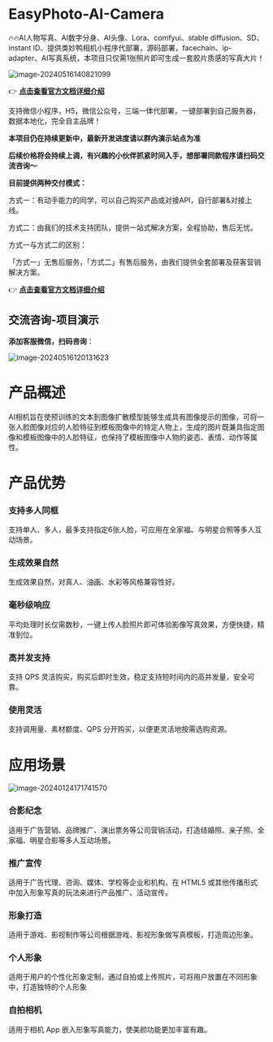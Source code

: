 # EasyPhoto-AI-Camera

🔥🔥AI人物写真、AI数字分身、AI头像、Lora、comfyui、stable diffusion、SD、instant ID、提供类妙鸭相机小程序代部署，源码部署，facechain、ip-adapter、AI写真系统，本项目只仅需1张照片即可生成一套胶片质感的写真大片！

![image-20240516140821099](https://qyncdn.heipig.com/zhisui-public/image-20240516140821099.png)

👉 **[点击查看官方文档详细介绍](https://apifox.com/apidoc/shared-8da75c87-bd4c-410e-9e23-9d9d6c69a43f/doc-3642941)**

支持微信小程序，H5，微信公众号，三端一体代部署，一键部署到自己服务器，数据本地化，完全自主品牌！

**本项目仍在持续更新中，最新开发进度请以群内演示站点为准**

**后续价格将会持续上调，有兴趣的小伙伴抓紧时间入手，想部署同款程序请扫码交流咨询～**

**目前提供两种交付模式：**

方式一：有动手能力的同学，可以自己购买产品或对接API，自行部署&对接上线。

方式二：由我们的技术支持团队，提供一站式解决方案，全程协助，售后无忧。

方式一与方式二的区别：

「方式一」无售后服务，「方式二」有售后服务，由我们提供全套部署及获客营销解决方案。

👉 **[点击查看官方文档详细介绍](https://apifox.com/apidoc/shared-8da75c87-bd4c-410e-9e23-9d9d6c69a43f/doc-3642941)**

## 交流咨询-项目演示

**添加客服微信，扫码咨询**：

![image-20240516120131623](https://qyncdn.heipig.com/zhisui-public/image-20240516120131623.png)

# 产品概述

AI相机旨在使预训练的文本到图像扩散模型能够生成具有图像提示的图像，可将一张人脸图像对应的人脸特征到模板图像中的特定人物上，生成的图片既兼具指定图像和模板图像中的人脸特征，也保持了模板图像中人物的姿态、表情、动作等属性。


# 产品优势

### 支持多人同框

支持单人、多人，最多支持指定6张人脸，可应用在全家福、与明星合照等多人互动场景。

### 生成效果自然

生成效果自然，对真人、油画、水彩等风格兼容性好。

### 毫秒级响应

平均处理时长仅需数秒，一键上传人脸照片即可体验影像写真效果，方便快捷，精准到位。

### 高并发支持

支持 QPS 灵活购买，购买后即时生效，稳定支持短时间内的高并发量，安全可靠。

### 使用灵活

支持调用量、素材额度、QPS 分开购买，以便更灵活地按需选购资源。

# 应用场景
![image-20240124171741570](https://qyncdn.heipig.com/zhisui-public/image-20240124171741570.png)

### 合影纪念

适用于广告营销、品牌推广、演出票务等公司营销活动，打造结婚照、亲子照、全家福、明星合影等多人互动场景。

### 推广宣传

适用于广告代理、咨询、媒体、学校等企业和机构，在 HTML5 或其他传播形式中加入形象写真的玩法来进行产品推广、活动宣传。

### 形象打造

适用于游戏、影视制作等公司根据游戏、影视形象做写真模板，打造周边形象。

### 个人形象

适用于用户的个性化形象定制，通过自拍或上传照片，可将用户放置在不同形象中，打造独特的个人形象

### 自拍相机

适用于相机 App 嵌入形象写真能力，使美颜功能更加丰富有趣。
